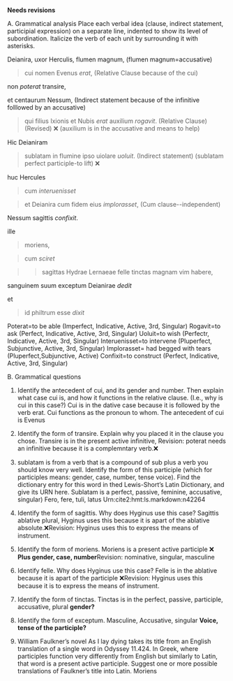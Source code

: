 **Needs revisions**

A. Grammatical analysis 
Place each verbal idea (clause, indirect statement, participial expression) on a separate line, indented to show its level of subordination. Italicize the verb of each unit by surrounding it with asterisks.

Deianira, uxor Herculis, flumen magnum, (flumen magnum=accusative)

 >cui nomen Evenus *erat*, (Relative Clause because of the cui)

non *poterat* transire, 

et centaurum Nessum, (Indirect statement because of the infinitive folllowed by an accusative)

 >qui filius Ixionis et Nubis *erat*
 auxilium *rogavit*. (Relative Clause)(Revised) ❌
 (auxilium is in the accusative and means to help)
 
 Hic Deianiram 
 >sublatam 
in flumine ipso uiolare *uoluit*. (Indirect statement) (sublatam perfect participle-to lift) ❌

 huc Hercules 

 >cum *interuenisset* 

 >et Deianira cum fidem eius *implorasset*, (Cum clause--independent)

 Nessum sagittis *confixit*. 

ille 
> moriens,

 > cum *sciret*

 >> sagittas 
 >> Hydrae Lernaeae felle tinctas 
 >> magnam vim habere,

 sanguinem suum 
 exceptum 
 Deianirae *dedit* 

et 
>id philtrum esse 
*dixit*

Poterat=to be able (Imperfect, Indicative, Active, 3rd, Singular)
Rogavit=to ask (Perfect, Indicative, Active, 3rd, Singular)
Uoluit=to wish (Perfectr, Indicative, Active, 3rd, Singular)
Interuenisset=to intervene (Pluperfect, Subjunctive, Active, 3rd, Singular)
Implorasset= had begged with tears (Pluperfect,Subjunctive, Active)
Confixit=to construct (Perfect, Indicative, Active, 3rd, Singular)

B. Grammatical questions 
1. Identify the antecedent of cui, and its gender and number. Then explain what case cui is, and how it functions in the relative clause. (I.e., why is cui in this case?)
Cui is in the dative case because it is followed by the verb erat. Cui functions as the pronoun to whom.
The antecedent of cui is Evenus
2. Identify the form of transire. Explain why you placed it in the clause you chose.
Transire is in the present active infinitive, Revision: poterat needs an infinitive because it is a complemntary verb.❌
3. sublatam is from a verb that is a compound of sub plus a verb you should know very well. Identify the form of this participle (which for participles means: gender, case, number, tense voice). Find the dictionary entry for this word in thed Lewis-Short’s Latin Dictionary, and give its URN here.
Sublatam is a perfect, passive, feminine, accusative, singular)
Fero, fere, tuli, latus
Urn:cite2:hmt:ls.markdown:n42264

4. Identify the form of sagittis. Why does Hyginus use this case?
Sagittis ablative plural, Hyginus uses this because it is apart of the ablative absolute.❌Revision: Hyginus uses this to express the means of instrument.
5. Identify the form of moriens.
Moriens is a present active participle  ❌ **Plus gender, case, number**Revision: nominative, singular, masculine
6. Identify felle. Why does Hyginus use this case?
Felle is in the ablative because it is apart of the participle ❌Revision: Hyginus uses this because it is to express the means of instrument. 
7. Identify the form of tinctas.
Tinctas is in the perfect, passive, participle, accusative, plural **gender?**
8. Identify the form of exceptum.
Masculine, Accusative, singular **Voice, tense of the participle?**
9. William Faulkner’s novel As I lay dying takes its title from an English translation of a single word in Odyssey 11.424. In Greek, where participles function very differently from English but similarly to Latin, that word is a present active participle. Suggest one or more possible translations of Faulkner’s title into Latin.
 Moriens
